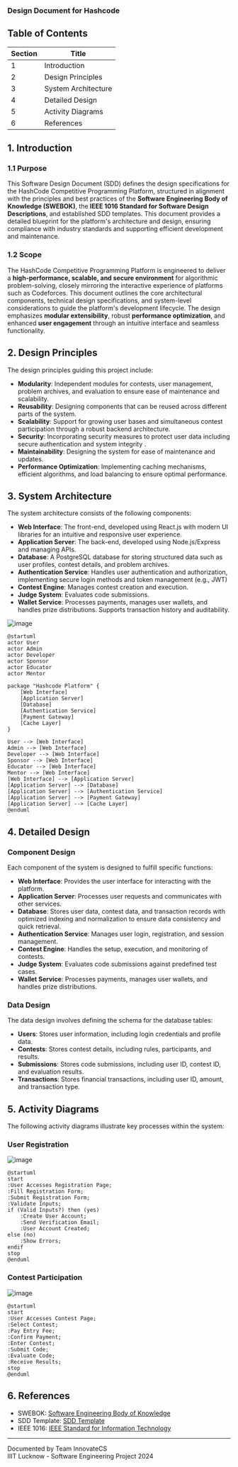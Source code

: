 ### Design Document for Hashcode

## Table of Contents
| Section | Title |
| ------- | ----- |
| 1 | Introduction |
| 2 | Design Principles |
| 3 | System Architecture |
| 4 | Detailed Design |
| 5 | Activity Diagrams |
| 6 | References |

## 1. Introduction

### 1.1 Purpose  
This Software Design Document (SDD) defines the design specifications for the HashCode Competitive Programming Platform, structured in alignment with the principles and best practices of the **Software Engineering Body of Knowledge (SWEBOK)**, the **IEEE 1016 Standard for Software Design Descriptions**, and established SDD templates. This document provides a detailed blueprint for the platform's architecture and design, ensuring compliance with industry standards and supporting efficient development and maintenance.

### 1.2 Scope  
The HashCode Competitive Programming Platform is engineered to deliver a **high-performance, scalable, and secure environment** for algorithmic problem-solving, closely mirroring the interactive experience of platforms such as Codeforces. This document outlines the core architectural components, technical design specifications, and system-level considerations to guide the platform's development lifecycle. The design emphasizes **modular extensibility**, robust **performance optimization**, and enhanced **user engagement** through an intuitive interface and seamless functionality.


## 2. Design Principles
The design principles guiding this project include:
- **Modularity**: Independent modules for contests, user management, problem archives, and evaluation to ensure ease of maintenance and scalability.
- **Reusability**: Designing components that can be reused across different parts of the system.
- **Scalability**: Support for growing user bases and simultaneous contest participation through a robust backend architecture.
- **Security**: Incorporating security measures to protect user data including secure authentication and system integrity .
- **Maintainability**: Designing the system for ease of maintenance and updates.
- **Performance Optimization**: Implementing caching mechanisms, efficient algorithms, and load balancing to ensure optimal performance.

## 3. System Architecture
The system architecture consists of the following components:
- **Web Interface**: The front-end, developed using React.js with modern UI libraries for an intuitive and responsive user experience.
- **Application Server**: The back-end, developed using Node.js/Express and managing APIs.
- **Database**:   A PostgreSQL database for storing structured data such as user profiles, contest details, and problem archives.
- **Authentication Service**: Handles user authentication and authorization, implementing secure login methods and token management (e.g., JWT)
- **Contest Engine**: Manages contest creation and execution.
- **Judge System**: Evaluates code submissions.
- **Wallet Service**: Processes payments, manages user wallets, and handles prize distributions. Supports transaction history and auditability.


![image](https://github.com/user-attachments/assets/1281457c-f7cc-4554-9637-e9abcfa70fc4)

```plantuml
@startuml
actor User
actor Admin
actor Developer
actor Sponsor
actor Educator
actor Mentor

package "Hashcode Platform" {
    [Web Interface]
    [Application Server]
    [Database]
    [Authentication Service]
    [Payment Gateway]
    [Cache Layer]
}

User --> [Web Interface]
Admin --> [Web Interface]
Developer --> [Web Interface]
Sponsor --> [Web Interface]
Educator --> [Web Interface]
Mentor --> [Web Interface]
[Web Interface] --> [Application Server]
[Application Server] --> [Database]
[Application Server] --> [Authentication Service]
[Application Server] --> [Payment Gateway]
[Application Server] --> [Cache Layer]
@enduml
```

## 4. Detailed Design

### Component Design
Each component of the system is designed to fulfill specific functions:

- **Web Interface**: Provides the user interface for interacting with the platform.
- **Application Server**: Processes user requests and communicates with other services.
- **Database**: Stores user data, contest data, and transaction records with optimized indexing and normalization to ensure data consistency and quick retrieval.
- **Authentication Service**: Manages user login, registration, and session management.
- **Contest Engine**: Handles the setup, execution, and monitoring of contests.
- **Judge System**: Evaluates code submissions against predefined test cases.
- **Wallet Service**: Processes payments, manages user wallets, and handles prize distributions.

### Data Design
The data design involves defining the schema for the database tables:
- **Users**: Stores user information, including login credentials and profile data.
- **Contests**: Stores contest details, including rules, participants, and results.
- **Submissions**: Stores code submissions, including user ID, contest ID, and evaluation results.
- **Transactions**: Stores financial transactions, including user ID, amount, and transaction type.

## 5. Activity Diagrams
The following activity diagrams illustrate key processes within the system:

### User Registration
![image](https://github.com/user-attachments/assets/705642a5-2ded-406a-bc07-b9c40dcef319)

```plantuml
@startuml
start
:User Accesses Registration Page;
:Fill Registration Form;
:Submit Registration Form;
:Validate Inputs;
if (Valid Inputs?) then (yes)
    :Create User Account;
    :Send Verification Email;
    :User Account Created;
else (no)
    :Show Errors;
endif
stop
@enduml
```

### Contest Participation
![image](https://github.com/user-attachments/assets/36066a0f-a47f-40ee-82d3-caf188c2ee13)

```plantuml
@startuml
start
:User Accesses Contest Page;
:Select Contest;
:Pay Entry Fee;
:Confirm Payment;
:Enter Contest;
:Submit Code;
:Evaluate Code;
:Receive Results;
stop
@enduml
```

## 6. References
- SWEBOK: [Software Engineering Body of Knowledge](https://www.computer.org/education/bodies-of-knowledge/software-engineering/v4)
- SDD Template: [SDD Template](https://wildart.github.io/MISG5020/standards/SDD_Template.pdf)
- IEEE 1016: [IEEE Standard for Information Technology](https://standards.ieee.org/ieee/1016/4502/)

---

Documented by Team InnovateCS  
IIIT Lucknow - Software Engineering Project 2024
